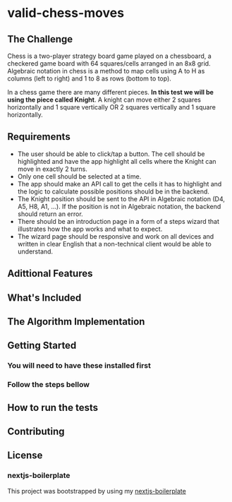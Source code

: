 # valid-chess-moves

## The Challenge
Chess is a two-player strategy board game played on a chessboard, a checkered game board with 64 squares/cells arranged in an 8x8 grid. Algebraic notation in chess is a method to map cells using A to H as columns (left to right) and 1 to 8 as rows (bottom to top).

In a chess game there are many different pieces. **In this test we will be using the piece called
Knight**. A knight can move either 2 squares horizontally and 1 square vertically OR 2 squares vertically
and 1 square horizontally.

## Requirements

- The user should be able to click/tap a button. The cell should be highlighted and have the app highlight all cells where the Knight can move in exactly 2 turns.
- Only one cell should be selected at a time.
- The app should make an API call to get the cells it has to highlight and the logic to calculate possible positions should be in the backend.
- The Knight position should be sent to the API in Algebraic notation (D4, A5, H8, A1, ...). If the position is not in Algebraic notation, the backend should return an error.
- There should be an introduction page in a form of a steps wizard that illustrates how the app works and what to expect.
- The wizard page should be responsive and work on all devices and written in clear English that a non-technical client would be able to understand.

## Adittional Features

## What's Included

## The Algorithm Implementation

## Getting Started

### You will need to have these installed first

### Follow the steps bellow

## How to run the tests

## Contributing

## License

### nextjs-boilerplate

This project was bootstrapped by using my [nextjs-boilerplate](https://github.com/lcnogueira/nextjs-boilerplate)
